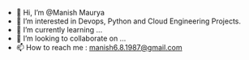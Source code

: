 - 👋 Hi, I’m @Manish Maurya
- 👀 I’m interested in Devops, Python  and Cloud Engineering Projects.
- 🌱 I’m currently learning ...
- 💞️ I’m looking to collaborate on ...
- 📫 How to reach me : manish6.8.1987@gmail.com

<!---
ManishMaurya22/ManishMaurya22 is a ✨ special ✨ repository because its `README.md` (this file) appears on your GitHub profile.
You can click the Preview link to take a look at your changes.
--->
